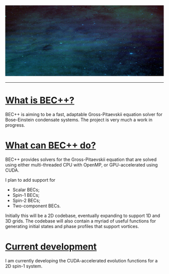 ### <img src="https://github.com/wheelerMT/BECpp/blob/master/docs/vids/becpp.gif">

---

# <u> What is BEC++?</u>
BEC++ is aiming to be a fast, adaptable Gross-Pitaevskii equation solver for Bose-Einstein condensate systems.
The project is very much a work in progress. 

# <u> What can BEC++ do?</u>
BEC++ provides solvers for the Gross-Pitaevskii equation that are solved using either multi-threaded CPU with OpenMP,
or GPU-accelerated using CUDA.

I plan to add support for
- Scalar BECs;
- Spin-1 BECs;
- Spin-2 BECs;
- Two-component BECs.

Initially this will be a 2D codebase, eventually expanding to support 1D and 3D grids.
The codebase will also contain a myriad of useful functions for generating initial states and phase profiles that
support vortices.

# <u> Current development </u>
I am currently developing the CUDA-accelerated evolution functions for a 2D spin-1 system.